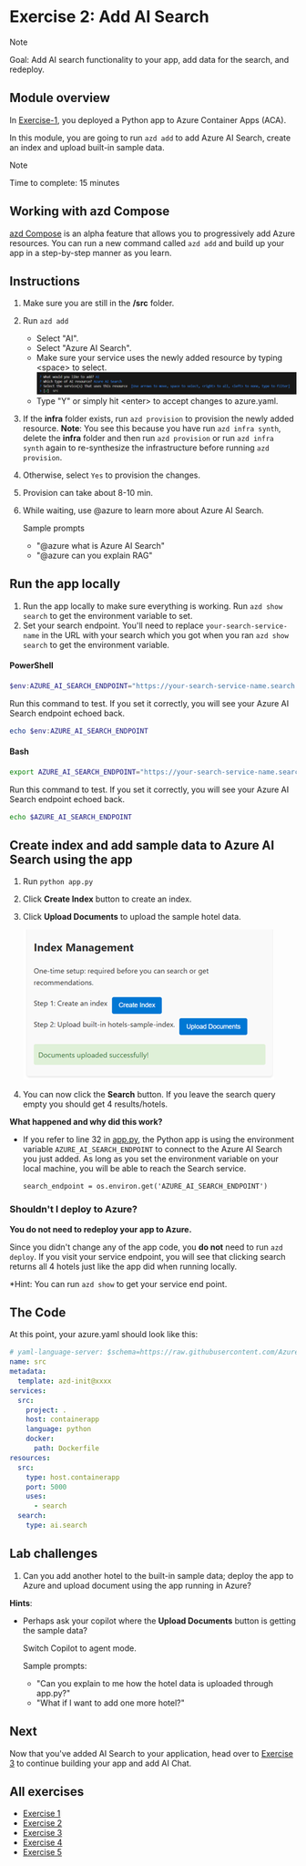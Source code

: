 # Exercise 2: Add AI Search

> [!Note]
> Goal: Add AI search functionality to your app, add data for the search, and redeploy.

## Module overview

In [Exercise-1](/Lab-Instructions/1.exercise-deploy-app.md), you deployed a Python app to Azure Container Apps (ACA).

In this module, you are going to run `azd add` to add Azure AI Search, create an index and upload built-in sample data.

> [!NOTE] 
> Time to complete: 15 minutes

## Working with azd Compose

[azd Compose](https://aka.ms/azd-compose) is an alpha feature that allows you to progressively add Azure resources. You can run a new command called `azd add` and build up your app in a step-by-step manner as you learn.

## Instructions

1. Make sure you are still in the **/src** folder.
1. Run `azd add`
    * Select "AI".
    * Select "Azure AI Search".
    * Make sure your service uses the newly added resource by typing \<space> to select.
    ![Connect service to search](/Lab-Instructions/Images/2.ConnectServicetoSearch.png)
    * Type "Y" or simply hit \<enter> to accept changes to azure.yaml.  
1. If the **infra** folder exists, run `azd provision` to provision the newly added resource. **Note**: You see this because you have run `azd infra synth`, delete the **infra** folder and then run `azd provision` or run `azd infra synth` again to re-synthesize the infrastructure before running `azd provision`.
1. Otherwise, select `Yes` to provision the changes.
1. Provision can take about 8-10 min. 
1. While waiting, use @azure to learn more about Azure AI Search.

    Sample prompts
    * "@azure what is Azure AI Search"
    * "@azure can you explain RAG"

## Run the app locally 

1. Run the app locally to make sure everything is working. Run `azd show search` to get the environment variable to set.
1. Set your search endpoint. You'll need to replace `your-search-service-name` in the URL with your search which you got when you ran `azd show search` to get the environment variable.

####  PowerShell
```powershell
$env:AZURE_AI_SEARCH_ENDPOINT="https://your-search-service-name.search.windows.net"

```
Run this command to test. If you set it correctly, you will see your Azure AI Search endpoint echoed back.

```powershell
echo $env:AZURE_AI_SEARCH_ENDPOINT
```

#### Bash
```bash
export AZURE_AI_SEARCH_ENDPOINT="https://your-search-service-name.search.windows.net"
```

Run this command to test. If you set it correctly, you will see your Azure AI Search endpoint echoed back.

```bash
echo $AZURE_AI_SEARCH_ENDPOINT
```
## Create index and add sample data to Azure AI Search using the app
1. Run `python app.py`
1. Click **Create Index** button to create an index.
1. Click **Upload Documents** to upload the sample hotel data.

    ![Index Management](/Lab-Instructions/Images/2.index-management.png)
1. You can now click the **Search** button. If you leave the search query empty you should get 4 results/hotels. 

**What happened and why did this work?**

* If you refer to line 32 in [app.py](/src/app.py), the Python app is using the environment variable `AZURE_AI_SEARCH_ENDPOINT` to connect to the Azure AI Search you just added. As long as you set the environment variable on your local machine, you will be able to reach the Search service.
    ```
    search_endpoint = os.environ.get('AZURE_AI_SEARCH_ENDPOINT')
    ```

### Shouldn't I deploy to Azure?

**You do not need to redeploy your app to Azure.**

Since you didn't change any of the app code, you **do not** need to run `azd deploy`. If you visit your service endpoint, you will see that clicking search returns all 4 hotels just like the app did when running locally.

*Hint: You can run `azd show` to get your service end point.

## The Code

At this point, your azure.yaml should look like this:

``` yaml
# yaml-language-server: $schema=https://raw.githubusercontent.com/Azure/azure-dev/main/schemas/alpha/azure.yaml.json
name: src
metadata:
  template: azd-init@xxxx
services:
  src:
    project: .
    host: containerapp
    language: python
    docker:
      path: Dockerfile
resources:
  src:
    type: host.containerapp
    port: 5000
    uses:
      - search
  search:
    type: ai.search
```

## Lab challenges

1. Can you add another hotel to the built-in sample data; deploy the app to Azure and upload document using the app running in Azure?  

**Hints**: 
* Perhaps ask your copilot where the **Upload Documents** button is getting the sample data?

  Switch Copilot to agent mode.

  Sample prompts:
  * "Can you explain to me how the hotel data is uploaded through app.py?"
  * "What if I want to add one more hotel?"

## Next
Now that you've added AI Search to your application, head over to [Exercise 3](/Lab-Instructions/3.exercise-ai-chat.md) to continue building your app and add AI Chat.

## All exercises

- [Exercise 1](/Lab-Instructions/1.exercise-deploy-app.md)
- [Exercise 2](/Lab-Instructions/2.exercise-ai-search.md)
- [Exercise 3](/Lab-Instructions/3.exercise-ai-chat.md)
- [Exercise 4](/Lab-Instructions/4.Exercise-4.md)
- [Exercise 5](/Lab-Instructions/5.Exercise-5.md)